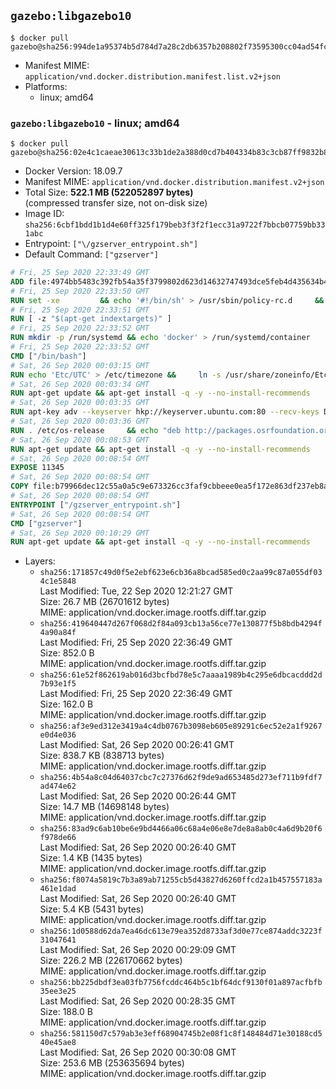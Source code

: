 ## `gazebo:libgazebo10`

```console
$ docker pull gazebo@sha256:994de1a95374b5d784d7a28c2db6357b208802f73595300cc04ad54fceefc789
```

-	Manifest MIME: `application/vnd.docker.distribution.manifest.list.v2+json`
-	Platforms:
	-	linux; amd64

### `gazebo:libgazebo10` - linux; amd64

```console
$ docker pull gazebo@sha256:02e4c1caeae30613c33b1de2a388d0cd7b404334b83c3cb87ff9832b89d25ee6
```

-	Docker Version: 18.09.7
-	Manifest MIME: `application/vnd.docker.distribution.manifest.v2+json`
-	Total Size: **522.1 MB (522052897 bytes)**  
	(compressed transfer size, not on-disk size)
-	Image ID: `sha256:6cbf1bdd1b1d4e60ff325f179beb3f3f2f1ecc31a9722f7bbcb07759bb331abc`
-	Entrypoint: `["\/gzserver_entrypoint.sh"]`
-	Default Command: `["gzserver"]`

```dockerfile
# Fri, 25 Sep 2020 22:33:49 GMT
ADD file:4974bb5483c392fb54a35f3799802d623d14632747493dce5feb4d435634b4ac in / 
# Fri, 25 Sep 2020 22:33:50 GMT
RUN set -xe 		&& echo '#!/bin/sh' > /usr/sbin/policy-rc.d 	&& echo 'exit 101' >> /usr/sbin/policy-rc.d 	&& chmod +x /usr/sbin/policy-rc.d 		&& dpkg-divert --local --rename --add /sbin/initctl 	&& cp -a /usr/sbin/policy-rc.d /sbin/initctl 	&& sed -i 's/^exit.*/exit 0/' /sbin/initctl 		&& echo 'force-unsafe-io' > /etc/dpkg/dpkg.cfg.d/docker-apt-speedup 		&& echo 'DPkg::Post-Invoke { "rm -f /var/cache/apt/archives/*.deb /var/cache/apt/archives/partial/*.deb /var/cache/apt/*.bin || true"; };' > /etc/apt/apt.conf.d/docker-clean 	&& echo 'APT::Update::Post-Invoke { "rm -f /var/cache/apt/archives/*.deb /var/cache/apt/archives/partial/*.deb /var/cache/apt/*.bin || true"; };' >> /etc/apt/apt.conf.d/docker-clean 	&& echo 'Dir::Cache::pkgcache ""; Dir::Cache::srcpkgcache "";' >> /etc/apt/apt.conf.d/docker-clean 		&& echo 'Acquire::Languages "none";' > /etc/apt/apt.conf.d/docker-no-languages 		&& echo 'Acquire::GzipIndexes "true"; Acquire::CompressionTypes::Order:: "gz";' > /etc/apt/apt.conf.d/docker-gzip-indexes 		&& echo 'Apt::AutoRemove::SuggestsImportant "false";' > /etc/apt/apt.conf.d/docker-autoremove-suggests
# Fri, 25 Sep 2020 22:33:51 GMT
RUN [ -z "$(apt-get indextargets)" ]
# Fri, 25 Sep 2020 22:33:52 GMT
RUN mkdir -p /run/systemd && echo 'docker' > /run/systemd/container
# Fri, 25 Sep 2020 22:33:52 GMT
CMD ["/bin/bash"]
# Sat, 26 Sep 2020 00:03:15 GMT
RUN echo 'Etc/UTC' > /etc/timezone &&     ln -s /usr/share/zoneinfo/Etc/UTC /etc/localtime &&     apt-get update &&     apt-get install -q -y --no-install-recommends tzdata &&     rm -rf /var/lib/apt/lists/*
# Sat, 26 Sep 2020 00:03:34 GMT
RUN apt-get update && apt-get install -q -y --no-install-recommends     dirmngr     gnupg2     lsb-release     && rm -rf /var/lib/apt/lists/*
# Sat, 26 Sep 2020 00:03:35 GMT
RUN apt-key adv --keyserver hkp://keyserver.ubuntu.com:80 --recv-keys D2486D2DD83DB69272AFE98867170598AF249743
# Sat, 26 Sep 2020 00:03:36 GMT
RUN . /etc/os-release     && echo "deb http://packages.osrfoundation.org/gazebo/$ID-stable `lsb_release -sc` main" > /etc/apt/sources.list.d/gazebo-latest.list
# Sat, 26 Sep 2020 00:08:53 GMT
RUN apt-get update && apt-get install -q -y --no-install-recommends     gazebo10=10.2.0-1*     && rm -rf /var/lib/apt/lists/*
# Sat, 26 Sep 2020 00:08:54 GMT
EXPOSE 11345
# Sat, 26 Sep 2020 00:08:54 GMT
COPY file:b79966dec12c55a0a5c9e673326cc3faf9cbbeee0ea5f172e863df237eb8a601 in / 
# Sat, 26 Sep 2020 00:08:54 GMT
ENTRYPOINT ["/gzserver_entrypoint.sh"]
# Sat, 26 Sep 2020 00:08:54 GMT
CMD ["gzserver"]
# Sat, 26 Sep 2020 00:10:29 GMT
RUN apt-get update && apt-get install -q -y --no-install-recommends     libgazebo10-dev=10.2.0-1*     && rm -rf /var/lib/apt/lists/*
```

-	Layers:
	-	`sha256:171857c49d0f5e2ebf623e6cb36a8bcad585ed0c2aa99c87a055df034c1e5848`  
		Last Modified: Tue, 22 Sep 2020 12:21:27 GMT  
		Size: 26.7 MB (26701612 bytes)  
		MIME: application/vnd.docker.image.rootfs.diff.tar.gzip
	-	`sha256:419640447d267f068d2f84a093cb13a56ce77e130877f5b8bdb4294f4a90a84f`  
		Last Modified: Fri, 25 Sep 2020 22:36:49 GMT  
		Size: 852.0 B  
		MIME: application/vnd.docker.image.rootfs.diff.tar.gzip
	-	`sha256:61e52f862619ab016d3bcfbd78e5c7aaaa1989b4c295e6dbcacddd2d7b93e1f5`  
		Last Modified: Fri, 25 Sep 2020 22:36:49 GMT  
		Size: 162.0 B  
		MIME: application/vnd.docker.image.rootfs.diff.tar.gzip
	-	`sha256:af3e9ed312e3419a4c4db0767b3098eb605e89291c6ec52e2a1f9267e0d4e036`  
		Last Modified: Sat, 26 Sep 2020 00:26:41 GMT  
		Size: 838.7 KB (838713 bytes)  
		MIME: application/vnd.docker.image.rootfs.diff.tar.gzip
	-	`sha256:4b54a8c04d64037cbc7c27376d62f9de9ad653485d273ef711b9fdf7ad474e62`  
		Last Modified: Sat, 26 Sep 2020 00:26:44 GMT  
		Size: 14.7 MB (14698148 bytes)  
		MIME: application/vnd.docker.image.rootfs.diff.tar.gzip
	-	`sha256:83ad9c6ab10be6e9bd4466a06c68a4e06e8e7de8a8ab0c4a6d9b20f6f978de66`  
		Last Modified: Sat, 26 Sep 2020 00:26:40 GMT  
		Size: 1.4 KB (1435 bytes)  
		MIME: application/vnd.docker.image.rootfs.diff.tar.gzip
	-	`sha256:f8074a5819c7b3a89ab71255cb5d43827d6260ffcd2a1b457557183a461e1dad`  
		Last Modified: Sat, 26 Sep 2020 00:26:40 GMT  
		Size: 5.4 KB (5431 bytes)  
		MIME: application/vnd.docker.image.rootfs.diff.tar.gzip
	-	`sha256:1d0588d62da7ea46dc613e79ea352d8733af3d0e77ce874addc3223f31047641`  
		Last Modified: Sat, 26 Sep 2020 00:29:09 GMT  
		Size: 226.2 MB (226170662 bytes)  
		MIME: application/vnd.docker.image.rootfs.diff.tar.gzip
	-	`sha256:bb225dbdf3ea03fb7756fcddc464b5c1bf64dcf9130f01a897acfbfb35ee3e25`  
		Last Modified: Sat, 26 Sep 2020 00:28:35 GMT  
		Size: 188.0 B  
		MIME: application/vnd.docker.image.rootfs.diff.tar.gzip
	-	`sha256:581150d7c579ab3e3eff68904745b2e08f1c8f148484d71e30188cd540e45ae8`  
		Last Modified: Sat, 26 Sep 2020 00:30:08 GMT  
		Size: 253.6 MB (253635694 bytes)  
		MIME: application/vnd.docker.image.rootfs.diff.tar.gzip
